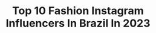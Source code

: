 ---
title: Top 10 Fashion Instagram Influencers In Brazil In 2023
description: >-
  Find top fashion Instagram influencers in Brazil in 2023. Most popular hashtags: #ootd #moda #lookdodia #fashion.
platform: Instagram
hits: 3756
text_top: Discover the best Instagram accounts on inBeat.
text_bottom: inBeat has 3756 Instagram influencers like this in Brazil for you to connect with.
profiles:
  - username: "eucarolsoaress"
    fullname: >-
      Carol Soares
    bio: >-
      Embaixadora @FashionNova ▫️digital influencer ▫brasil - rj ▫contato: eucarolsoaress@compoe.com.br
    location: "Brazil"
    followers: 366106
    engagement: 723
    commentsToLikes: 0.021495
    id: ck6tp3itmhmoa0j71ikrbpff1
    verified: false
    hashtags: "#publi, #hydraox, #larocheposaybr, #focanosedaboom"
  - username: "frrancosta"
    fullname: >-
      Fran Costa / Cabelo ondulado
    bio: >-
      you ♡ me! 🧸💖 Hair style and fashion Fashion design: @usefancy.s Produtora de moda 🧵
    location: "Brazil"
    followers: 51063
    engagement: 456
    commentsToLikes: 0.025911
    id: ck8tbz693xr2c0j782m4tz0yh
    verified: false
    hashtags: "#onduladosnaturais, #cabelosaudavel, #hairclips, #penteado"
  - username: "petit_sophia"
    fullname: >-
      sophia d’avila 💋
    bio: >-
      🇧🇷| RS fashion content • beauty • lifestyle• trips • assista os stories ✨| focused on me
    location: "Brazil"
    followers: 54430
    engagement: 252
    commentsToLikes: 0.145205
    id: ck15qxf2i546v0i19rlo9iv32
    verified: false
    hashtags: "#maquiagem, #lookinspira, #outfitoftheday, #look"
  - username: "maslele"
    fullname: >-
      MASLELE
    bio: >-
      🌈 looks coloridos são meu forte 🌟 provador fashion • dicas • real life 💕 link profissional
    location: "Brazil"
    followers: 45614
    engagement: 236
    commentsToLikes: 0.237437
    id: ck8t2z69119nt0j784zs0wd9n
    verified: false
    hashtags: "#lookdodia, #publi"
  - username: "livia.apereira"
    fullname: >-
      LIVIA PEREIRA ☀️
    bio: >-
      🤡 Vida real com HUMOR 📍SP 🔥 Viagens | Lifestyle | Fashion | Gastronomia ✈️ A menina do brigadeiro na sala VIP! 💌 contato@viajandocomlivia.com.br
    location: "Brazil"
    followers: 102302
    engagement: 235
    commentsToLikes: 0.154026
    id: ck5zuv0gs33br0i14vitdf03w
    verified: false
    hashtags: "#humorbr, #viagem, #memesbr, #humor"
  - username: "iankaribeiro"
    fullname: >-
      Ianka Ribeiro || MODA
    bio: >-
      Fashion bloguer ✨🚀 DF Muito conteúdo de moda no reels e dicas nos stories 📲Collab: iankaribeiro30@icloud.com
    location: "Brazil"
    followers: 47950
    engagement: 233
    commentsToLikes: 0.514856
    id: ck6u8sq1wtg060j71rsslnus7
    verified: false
    hashtags: "#fashionreels, #fashion, #ootd, #outfit"
  - username: "terrible___kid"
    fullname: >-
      João sobral the most Tεяя¡Ъłε⚡️
    bio: >-
      I do a lot of things yaaa ✌🏼 Team @b0rdalo_ii 🔩⚙️🥽 Street fashion @unfazed.13 🔌 Parcerias @global__influence
    location: "Brazil"
    followers: 53670
    engagement: 169
    commentsToLikes: 0.030961
    id: ck0ub28j1dl6b0i19jyhzbef7
    verified: false
    hashtags: "#streetwear, #klekttakeover, #kickcheck, #familia"
  - username: "_feamorim"
    fullname: >-
      Fernanda Amorim
    bio: >-
      26, Beauty and fashion 👗💄 •Moda, Beleza, Makes, Lifestyle• Batalha de looks 👚👙👠 Contato: Fernanda.amorim96@yahoo.com.br 📩📬
    location: "Brazil"
    followers: 61073
    engagement: 106
    commentsToLikes: 0.201346
    id: ck9ha92efbmg50j78iuttzoo5
    verified: false
    hashtags: "#ootd, #littleblackdress, #saopaulo, #lookjantar"
  - username: "jessicaalvesuk"
    fullname: >-
      Jessica Alves
    bio: >-
      TV Personality📺 Model 🫦 🤷‍♀️based in📍#London🇬🇧 travels the world 🌎 Play at @playjessicaalves Agents @daddytheagency A @fashionnova ambassador
    location: "Brazil"
    followers: 7096079
    engagement: 9
    commentsToLikes: 0.016648
    id: ck5hclroiiqaq0i11xnk3l8h1
    verified: true
    hashtags: "#beauty, #milano, #metaverse, #london"
  - username: "sofsenisi"
    fullname: >-
      SOF | FASHION INSPO + IG TIPS
    bio: >-
      📚 UofGH | Business ✨Diary of my life: Fashion, Beauty, Eats & Coffee 💌Collab: sofiasenisi@gmail.com 📍Canada ￼Ossesso Brand Ambassador: SOFIA10
    location: "Brazil"
    followers: 6147
    engagement: 1291
    commentsToLikes: 0.199967
    id: ckap0fxu8q3qd0i781qxasrxq
    verified: false
    hashtags: "#microinfluencer, #andsave, #fashionblogger, #detailsoftheday"
---